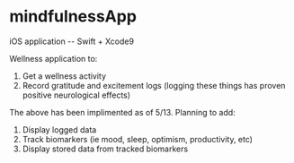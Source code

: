 # mindfulnessApp

iOS application -- Swift + Xcode9 

Wellness application to: 
1. Get a wellness activity 
2. Record gratitude and excitement logs (logging these things has proven positive neurological effects) 

The above has been implimented as of 5/13. Planning to add:
1. Display logged data 
2. Track biomarkers (ie mood, sleep, optimism, productivity, etc)
3. Display stored data from tracked biomarkers 


